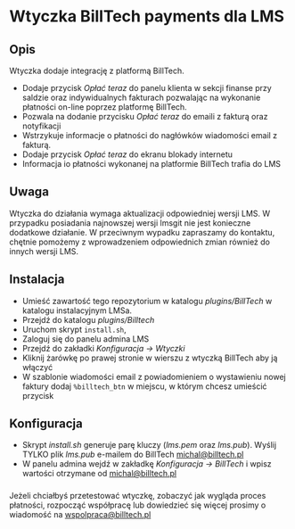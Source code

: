 # Wtyczka BillTech payments dla LMS

## Opis
Wtyczka dodaje integrację z platformą BillTech. 
* Dodaje przycisk *Opłać teraz* do panelu klienta w sekcji finanse przy saldzie oraz indywidualnych 
fakturach pozwalając na wykonanie płatności on-line poprzez platformę BillTech.
* Pozwala na dodanie przycisku *Opłać teraz* do emaili z fakturą oraz notyfikacji
* Wstrzykuje informacje o płatności do nagłówków wiadomości email z fakturą.
* Dodaje przycisk *Opłać teraz* do ekranu blokady internetu
* Informacja io płatności wykonanej na platformie BillTech trafia do LMS

## Uwaga
Wtyczka do działania wymaga aktualizacji odpowiedniej wersji LMS. W przypadku posiadania najnowszej wersji
lmsgit nie jest konieczne dodatkowe działanie. W przeciwnym wypadku zapraszamy do kontaktu, chętnie pomożemy 
z wprowadzeniem odpowiednich zmian również do innych wersji LMS.

## Instalacja
* Umieść zawartość tego repozytorium w katalogu *plugins/BillTech* w katalogu instalacyjnym LMSa.
* Przejdź do katalogu *plugins/Billtech*
* Uruchom skrypt `install.sh`,
* Zaloguj się do panelu admina LMS
* Przejdź do zakładki *Konfiguracja -> Wtyczki*
* Kliknij żarówkę po prawej stronie w wierszu z wtyczką BillTech aby ją włączyć
* W szablonie wiadomości email z powiadomieniem o wystawieniu nowej faktury dodaj `%billtech_btn`
w miejscu, w którym chcesz umieścić przycisk

## Konfiguracja
* Skrypt *install.sh* generuje parę kluczy (*lms.pem* oraz *lms.pub*). Wyślij TYLKO plik *lms.pub*
e-mailem do BillTech <michal@billtech.pl>
* W panelu admina wejdź w zakładkę *Konfiguracja -> BillTech* i wpisz wartości otrzymane od <michal@billtech.pl>	


###
Jeżeli chciałbyś przetestować wtyczkę, zobaczyć jak wygląda proces płatności, rozpocząć współpracę lub dowiedzieć się więcej prosimy o wiadomość na <wspolpraca@billtech.pl>